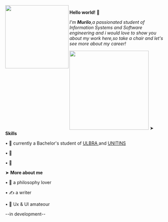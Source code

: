 <img align= "left" src=https://i.pinimg.com/enabled_lo/564x/f5/17/ca/f517ca578e816022f196ad939ecaa273.jpg width=200>

**Hello world!** 🌼<div></div>

*I'm **Murilo**,a passionated student of Information Systems and Software engineering and i would love to show you about my work here,so take a chair and let's see more about my career!*<div></div>
<img align= "bottom" src=https://i.pinimg.com/enabled_lo/564x/47/1c/e7/471ce7b6d591a328189506ae6cbb59d6.jpg width=250>
➤ **Skills**

• 🌾 currently a Bachelor's student of <a href="https://www.ulbra.br/" rel="nofollow"> ULBRA </a> and <a href="https://www.unitins.br/nPortal/" rel="nofollow">UNITINS</a>

• 🥀

• 🌿

➤ **More about me**

• 🎠 a philosophy lover

• ✍️ a writer

• 🎠 Ux & UI amateour

--in development--
